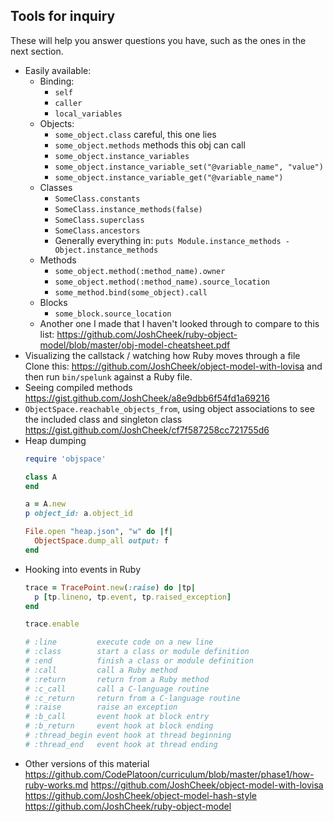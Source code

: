 Tools for inquiry
-----------------

These will help you answer questions you have,
such as the ones in the next section.

* Easily available:
  * Binding:
    * `self`
    * `caller`
    * `local_variables`
  * Objects:
    * `some_object.class` careful, this one lies
    * `some_object.methods` methods this obj can call
    * `some_object.instance_variables`
    * `some_object.instance_variable_set("@variable_name", "value")`
    * `some_object.instance_variable_get("@variable_name")`
  * Classes
    * `SomeClass.constants`
    * `SomeClass.instance_methods(false)`
    * `SomeClass.superclass`
    * `SomeClass.ancestors`
    * Generally everything in: `puts Module.instance_methods - Object.instance_methods`
  * Methods
    * `some_object.method(:method_name).owner`
    * `some_object.method(:method_name).source_location`
    * `some_method.bind(some_object).call`
  * Blocks
    * `some_block.source_location`
  * Another one I made that I haven't looked through to compare to this list:
    https://github.com/JoshCheek/ruby-object-model/blob/master/obj-model-cheatsheet.pdf
* Visualizing the callstack / watching how Ruby moves through a file
  Clone this: https://github.com/JoshCheek/object-model-with-lovisa
  and then run `bin/spelunk` against a Ruby file.
* Seeing compiled methods
  https://gist.github.com/JoshCheek/a8e9dbb6f54fd1a69216
* `ObjectSpace.reachable_objects_from`,
  using object associations to see the included class and singleton class
  https://gist.github.com/JoshCheek/cf7f587258cc721755d6
* Heap dumping
  ```ruby
  require 'objspace'

  class A
  end

  a = A.new
  p object_id: a.object_id

  File.open "heap.json", "w" do |f|
    ObjectSpace.dump_all output: f
  end
  ```
* Hooking into events in Ruby
  ```ruby
  trace = TracePoint.new(:raise) do |tp|
    p [tp.lineno, tp.event, tp.raised_exception]
  end

  trace.enable

  # :line         execute code on a new line
  # :class        start a class or module definition
  # :end          finish a class or module definition
  # :call         call a Ruby method
  # :return       return from a Ruby method
  # :c_call       call a C-language routine
  # :c_return     return from a C-language routine
  # :raise        raise an exception
  # :b_call       event hook at block entry
  # :b_return     event hook at block ending
  # :thread_begin event hook at thread beginning
  # :thread_end   event hook at thread ending
  ```
* Other versions of this material
  https://github.com/CodePlatoon/curriculum/blob/master/phase1/how-ruby-works.md
  https://github.com/JoshCheek/object-model-with-lovisa
  https://github.com/JoshCheek/object-model-hash-style
  https://github.com/JoshCheek/ruby-object-model
